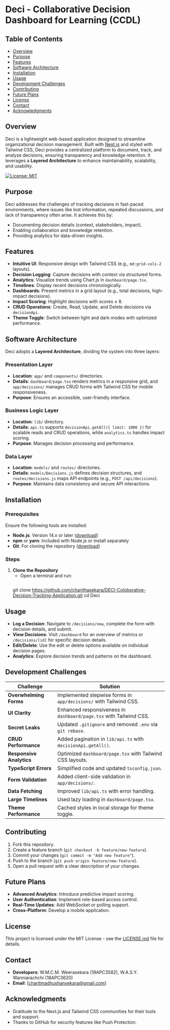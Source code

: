 # Deci - Collaborative Decision Dashboard for Learning (CCDL)

## Table of Contents
- [Overview](#overview)
- [Purpose](#purpose)
- [Features](#features)
- [Software Architecture](#software-architecture)
- [Installation](#installation)
- [Usage](#usage)
- [Development Challenges](#development-challenges)
- [Contributing](#contributing)
- [Future Plans](#future-plans)
- [License](#license)
- [Contact](#contact)
- [Acknowledgments](#acknowledgments)

## Overview

Deci is a lightweight web-based application designed to streamline organizational decision management. Built with [Next.js](https://nextjs.org/) and styled with Tailwind CSS, Deci provides a centralized platform to document, track, and analyze decisions, ensuring transparency and knowledge retention. It leverages a **Layered Architecture** to enhance maintainability, scalability, and usability.

[![License: MIT](https://img.shields.io/badge/License-MIT-yellow.svg)](https://opensource.org/licenses/MIT)

## Purpose

Deci addresses the challenges of tracking decisions in fast-paced environments, where issues like lost information, repeated discussions, and lack of transparency often arise. It achieves this by:
- Documenting decision details (context, stakeholders, impact).
- Enabling collaboration and knowledge retention.
- Providing analytics for data-driven insights.

## Features

- **Intuitive UI**: Responsive design with Tailwind CSS (e.g., `md:grid-cols-2` layouts).
- **Decision Logging**: Capture decisions with context via structured forms.
- **Analytics**: Visualize trends using Chart.js in `dashboard/page.tsx`.
- **Timelines**: Display recent decisions chronologically.
- **Dashboards**: Present metrics in a grid layout (e.g., total decisions, high-impact decisions).
- **Impact Scoring**: Highlight decisions with scores ≥ 8.
- **CRUD Operations**: Create, Read, Update, and Delete decisions via `decisionApi`.
- **Theme Toggle**: Switch between light and dark modes with optimized performance.

## Software Architecture

Deci adopts a **Layered Architecture**, dividing the system into three layers:

### Presentation Layer
- **Location**: `app/` and `components/` directories.
- **Details**: `dashboard/page.tsx` renders metrics in a responsive grid, and `app/decisions/` manages CRUD forms with Tailwind CSS for mobile responsiveness.
- **Purpose**: Ensures an accessible, user-friendly interface.

### Business Logic Layer
- **Location**: `lib/` directory.
- **Details**: `api.ts` supports `decisionApi.getAll({ limit: 1000 })` for scalable reads and CRUD operations, while `analytics.ts` handles impact scoring.
- **Purpose**: Manages decision processing and performance.

### Data Layer
- **Location**: `models/` and `routes/` directories.
- **Details**: `models/Decisions.js` defines decision structures, and `routes/decisions.js` maps API endpoints (e.g., `POST /api/decisions`).
- **Purpose**: Maintains data consistency and secure API interactions.

## Installation

### Prerequisites
Ensure the following tools are installed:
- **Node.js**: Version 14.x or later ([download](https://nodejs.org/))
- **npm** or **yarn**: Included with Node.js or install separately
- **Git**: For cloning the repository ([download](https://git-scm.com/))

### Steps
1. **Clone the Repository**
   - Open a terminal and run:
     ```bash
    git clone https://github.com/charithasekara/DECI-Coloborative-Decision-Tracking-Application.git
     cd Deci

## Usage

- **Log a Decision**: Navigate to `/decisions/new`, complete the form with decision details, and submit.
- **View Decisions**: Visit `/dashboard` for an overview of metrics or `/decisions/[id]` for specific decision details.
- **Edit/Delete**: Use the edit or delete options available on individual decision pages.
- **Analytics**: Explore decision trends and patterns on the dashboard.

## Development Challenges

| **Challenge**                | **Solution**                                      |
|------------------------------|--------------------------------------------------|
| **Overwhelming Forms**       | Implemented stepwise forms in `app/decisions/` with Tailwind CSS. |
| **UI Clarity**               | Enhanced responsiveness in `dashboard/page.tsx` with Tailwind CSS. |
| **Secret Leaks**             | Updated `.gitignore` and removed `.env` via `git rebase`. |
| **CRUD Performance**         | Added pagination in `lib/api.ts` with `decisionApi.getAll()`. |
| **Responsive Analytics**     | Optimized `dashboard/page.tsx` with Tailwind CSS layouts. |
| **TypeScript Errors**        | Simplified code and updated `tsconfig.json`.      |
| **Form Validation**          | Added client-side validation in `app/decisions/`. |
| **Data Fetching**            | Improved `lib/api.ts` with error handling.        |
| **Large Timelines**          | Used lazy loading in `dashboard/page.tsx`.        |
| **Theme Performance**        | Cached styles in local storage for theme toggle.  |

## Contributing

1. Fork this repository.
2. Create a feature branch (`git checkout -b feature/new-feature`).
3. Commit your changes (`git commit -m "Add new feature"`).
4. Push to the branch (`git push origin feature/new-feature`).
5. Open a pull request with a clear description of your changes.

## Future Plans

- **Advanced Analytics**: Introduce predictive impact scoring.
- **User Authentication**: Implement role-based access control.
- **Real-Time Updates**: Add WebSocket or polling support.
- **Cross-Platform**: Develop a mobile application.

## License

This project is licensed under the MIT License - see the [LICENSE.md](LICENSE.md) file for details.

## Contact

- **Developers**: W.M.C.M. Weerasekara (18APC3582), W.A.S.Y. Wanniarachchi (18APC3620)
- **Email**: [charitmadhushansekara@gmail.com]

## Acknowledgments

- Gratitude to the Next.js and Tailwind CSS communities for their tools and support.
- Thanks to GitHub for security features like Push Protection.